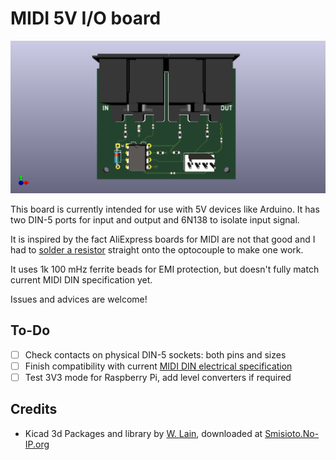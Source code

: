 # MIDI 5V I/O board

![MIDI IO board](/MIDI_input/img/MIDI_input.png?raw=true)

This board is currently intended for use with 5V devices like Arduino.
It has two DIN-5 ports for input and output and 6N138 to isolate input signal.

It is inspired by the fact AliExpress boards for MIDI are not that good and I had to [solder a resistor](https://twitter.com/I_am_6r1d/status/1299311510662021120) straight onto the optocouple
to make one work.

It uses 1k 100 mHz ferrite beads for EMI protection, but doesn't fully match current MIDI DIN specification yet.

Issues and advices are welcome!

## To-Do

- [ ] Check contacts on physical DIN-5 sockets: both pins and sizes
- [ ] Finish compatibility with current [MIDI DIN electrical specification](https://www.midi.org/specifications/item/midi-din-electrical-specification)
- [ ] Test 3V3 mode for Raspberry Pi, add level converters if required

## Credits

* Kicad 3d Packages and library by [W. Lain](kcswalter@member.fsf.org), downloaded at [Smisioto.No-IP.org](http://smisioto.no-ip.org/elettronica/kicad/kicad-en.htm)
